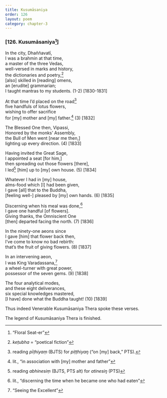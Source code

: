 ```yaml
---
title: Kusumāsaniya
order: 126
layout: poem
category: chapter-3
---
```


### \[126. Kusumāsaniya[^1]\]

In the city, Dhaññavatī,  
I was a brahmin at that time,  
a master of the three Vedas,  
well-versed in marks and history,  
the dictionaries and poetry,[^2]  
\[also\] skilled in \[reading\] omens,  
an \[erudite\] grammarian;  
I taught mantras to my students. (1-2) \[1830-1831\]

At that time I’d placed on the road[^3]  
five handfuls of lotus flowers,  
wishing to offer sacrifice  
for \[my\] mother and \[my\] father.[^4] (3) \[1832\]

The Blessed One then, Vipassi,  
Honored by the monks’ Assembly,  
the Bull of Men went \[near me then,\]  
lighting up every direction. (4) \[1833\]

Having invited the Great Sage,  
I appointed a seat \[for him,\]  
then spreading out those flowers \[there\],  
I led[^5] \[him\] up to \[my\] own house. (5) \[1834\]

Whatever I had in \[my\] house,  
alms-food which \[I\] had been given,  
I gave \[all\] that to the Buddha,  
\[feeling well-\] pleased by \[my\] own hands. (6) \[1835\]

Discerning when his meal was done,[^6]  
I gave one handful \[of flowers\].  
Giving thanks, the Omniscient One  
\[then\] departed facing the north. (7) \[1836\]

In the ninety-one aeons since  
I gave \[him\] that flower back then,  
I’ve come to know no bad rebirth:  
that’s the fruit of giving flowers. (8) \[1837\]

In an intervening aeon,  
I was King Varadassana,[^7]  
a wheel-turner with great power,  
possessor of the seven gems. (9) \[1838\]

The four analytical modes,  
and these eight deliverances,  
six special knowledges mastered,  
\[I have\] done what the Buddha taught! (10) \[1839\]

Thus indeed Venerable Kusumāsaniya Thera spoke these verses.

The legend of Kusumāsaniya Thera is finished.

[^1]: “Floral Seat-er”

[^2]: *keṭubha* = “poetical fiction”

[^3]: reading *pīṭhiyaṃ* (BJTS) for *piṭṭhiyaŋ* (“on \[my\] back,” PTS).

[^4]: lit., “in association with \[my\] mother and father”

[^5]: reading *abhinesiṃ* (BJTS, PTS alt) for *atinesiŋ* (PTS)

[^6]: lit., “discerning the time when he became one who had eaten”

[^7]: “Seeing the Excellent”
